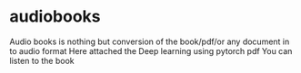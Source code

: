 # audiobooks
Audio books is nothing but conversion of the book/pdf/or any document in to audio format
Here attached the Deep learning using pytorch pdf
You can listen to the book
